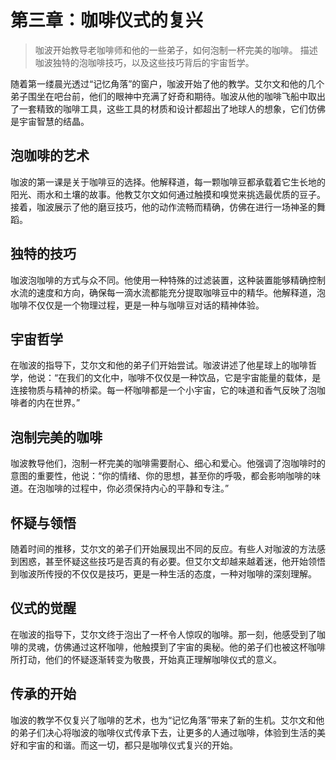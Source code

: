 # 第三章：咖啡仪式的复兴
>咖波开始教导老咖啡师和他的一些弟子，如何泡制一杯完美的咖啡。
>描述咖波独特的泡咖啡技巧，以及这些技巧背后的宇宙哲学。

随着第一缕晨光透过“记忆角落”的窗户，咖波开始了他的教学。艾尔文和他的几个弟子围坐在吧台前，他们的眼神中充满了好奇和期待。咖波从他的咖啡飞船中取出了一套精致的咖啡工具，这些工具的材质和设计都超出了地球人的想象，它们仿佛是宇宙智慧的结晶。

## 泡咖啡的艺术
咖波的第一课是关于咖啡豆的选择。他解释道，每一颗咖啡豆都承载着它生长地的阳光、雨水和土壤的故事。他教艾尔文如何通过触摸和嗅觉来挑选最优质的豆子。接着，咖波展示了他的磨豆技巧，他的动作流畅而精确，仿佛在进行一场神圣的舞蹈。

## 独特的技巧
咖波泡咖啡的方式与众不同。他使用一种特殊的过滤装置，这种装置能够精确控制水流的速度和方向，确保每一滴水流都能充分提取咖啡豆中的精华。他解释道，泡咖啡不仅仅是一个物理过程，更是一种与咖啡豆对话的精神体验。

## 宇宙哲学
在咖波的指导下，艾尔文和他的弟子们开始尝试。咖波讲述了他星球上的咖啡哲学，他说：“在我们的文化中，咖啡不仅仅是一种饮品，它是宇宙能量的载体，是连接物质与精神的桥梁。每一杯咖啡都是一个小宇宙，它的味道和香气反映了泡咖啡者的内在世界。”

## 泡制完美的咖啡
咖波教导他们，泡制一杯完美的咖啡需要耐心、细心和爱心。他强调了泡咖啡时的意图的重要性，他说：“你的情绪、你的思想，甚至你的呼吸，都会影响咖啡的味道。在泡咖啡的过程中，你必须保持内心的平静和专注。”

## 怀疑与领悟
随着时间的推移，艾尔文的弟子们开始展现出不同的反应。有些人对咖波的方法感到困惑，甚至怀疑这些技巧是否真的有必要。但艾尔文却越来越着迷，他开始领悟到咖波所传授的不仅仅是技巧，更是一种生活的态度，一种对咖啡的深刻理解。

## 仪式的觉醒
在咖波的指导下，艾尔文终于泡出了一杯令人惊叹的咖啡。那一刻，他感受到了咖啡的灵魂，仿佛通过这杯咖啡，他触摸到了宇宙的奥秘。他的弟子们也被这杯咖啡所打动，他们的怀疑逐渐转变为敬畏，开始真正理解咖啡仪式的意义。
## 传承的开始
咖波的教学不仅复兴了咖啡的艺术，也为“记忆角落”带来了新的生机。艾尔文和他的弟子们决心将咖波的咖啡仪式传承下去，让更多的人通过咖啡，体验到生活的美好和宇宙的和谐。而这一切，都只是咖啡仪式复兴的开始。
